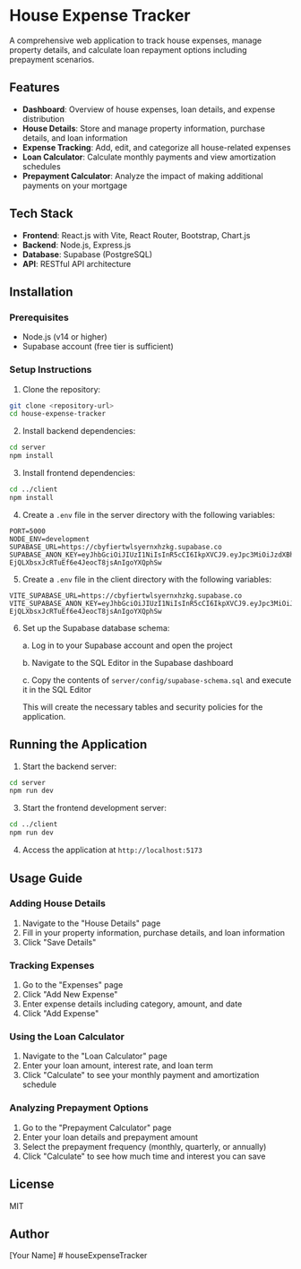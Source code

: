 # House Expense Tracker

A comprehensive web application to track house expenses, manage property details, and calculate loan repayment options including prepayment scenarios.

## Features

- **Dashboard**: Overview of house expenses, loan details, and expense distribution
- **House Details**: Store and manage property information, purchase details, and loan information
- **Expense Tracking**: Add, edit, and categorize all house-related expenses
- **Loan Calculator**: Calculate monthly payments and view amortization schedules
- **Prepayment Calculator**: Analyze the impact of making additional payments on your mortgage

## Tech Stack

- **Frontend**: React.js with Vite, React Router, Bootstrap, Chart.js
- **Backend**: Node.js, Express.js
- **Database**: Supabase (PostgreSQL)
- **API**: RESTful API architecture

## Installation

### Prerequisites

- Node.js (v14 or higher)
- Supabase account (free tier is sufficient)

### Setup Instructions

1. Clone the repository:

```bash
git clone <repository-url>
cd house-expense-tracker
```

2. Install backend dependencies:

```bash
cd server
npm install
```

3. Install frontend dependencies:

```bash
cd ../client
npm install
```

4. Create a `.env` file in the server directory with the following variables:

```
PORT=5000
NODE_ENV=development
SUPABASE_URL=https://cbyfiertwlsyernxhzkg.supabase.co
SUPABASE_ANON_KEY=eyJhbGciOiJIUzI1NiIsInR5cCI6IkpXVCJ9.eyJpc3MiOiJzdXBhYmFzZSIsInJlZiI6ImNieWZpZXJ0d2xzeWVybnhoemtnIiwicm9sZSI6ImFub24iLCJpYXQiOjE3NDYxOTA5NTEsImV4cCI6MjA2MTc2Njk1MX0.y3vw-EjQLXbsxJcRTuEf6e4JeocT8jsAnIgoYXQphSw
```

5. Create a `.env` file in the client directory with the following variables:

```
VITE_SUPABASE_URL=https://cbyfiertwlsyernxhzkg.supabase.co
VITE_SUPABASE_ANON_KEY=eyJhbGciOiJIUzI1NiIsInR5cCI6IkpXVCJ9.eyJpc3MiOiJzdXBhYmFzZSIsInJlZiI6ImNieWZpZXJ0d2xzeWVybnhoemtnIiwicm9sZSI6ImFub24iLCJpYXQiOjE3NDYxOTA5NTEsImV4cCI6MjA2MTc2Njk1MX0.y3vw-EjQLXbsxJcRTuEf6e4JeocT8jsAnIgoYXQphSw
```

6. Set up the Supabase database schema:

   a. Log in to your Supabase account and open the project
   
   b. Navigate to the SQL Editor in the Supabase dashboard
   
   c. Copy the contents of `server/config/supabase-schema.sql` and execute it in the SQL Editor
   
   This will create the necessary tables and security policies for the application.

## Running the Application

1. Start the backend server:

```bash
cd server
npm run dev
```

3. Start the frontend development server:

```bash
cd ../client
npm run dev
```

4. Access the application at `http://localhost:5173`

## Usage Guide

### Adding House Details

1. Navigate to the "House Details" page
2. Fill in your property information, purchase details, and loan information
3. Click "Save Details"

### Tracking Expenses

1. Go to the "Expenses" page
2. Click "Add New Expense"
3. Enter expense details including category, amount, and date
4. Click "Add Expense"

### Using the Loan Calculator

1. Navigate to the "Loan Calculator" page
2. Enter your loan amount, interest rate, and loan term
3. Click "Calculate" to see your monthly payment and amortization schedule

### Analyzing Prepayment Options

1. Go to the "Prepayment Calculator" page
2. Enter your loan details and prepayment amount
3. Select the prepayment frequency (monthly, quarterly, or annually)
4. Click "Calculate" to see how much time and interest you can save

## License

MIT

## Author

[Your Name]
#   h o u s e E x p e n s e T r a c k e r  
 